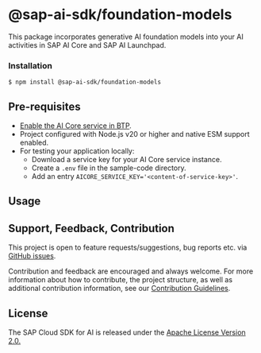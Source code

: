 # @sap-ai-sdk/foundation-models

This package incorporates generative AI foundation models into your AI activities in SAP AI Core and SAP AI Launchpad.

### Installation

```
$ npm install @sap-ai-sdk/foundation-models
```

## Pre-requisites

- [Enable the AI Core service in BTP](https://help.sap.com/docs/sap-ai-core/sap-ai-core-service-guide/initial-setup).
- Project configured with Node.js v20 or higher and native ESM support enabled.
- For testing your application locally:
  - Download a service key for your AI Core service instance.
  - Create a `.env` file in the sample-code directory.
  - Add an entry `AICORE_SERVICE_KEY='<content-of-service-key>'`.

## Usage

<!-- Details to be added -->

## Support, Feedback, Contribution

This project is open to feature requests/suggestions, bug reports etc. via [GitHub issues](https://github.com/SAP/ai-sdk-js/issues).

Contribution and feedback are encouraged and always welcome. For more information about how to contribute, the project structure, as well as additional contribution information, see our [Contribution Guidelines](https://github.com/SAP/ai-sdk-js/blob/main/CONTRIBUTING.md).

## License

The SAP Cloud SDK for AI is released under the [Apache License Version 2.0.](http://www.apache.org/licenses/)
